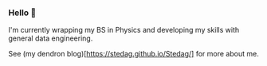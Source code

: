 ### Hello 👋

I'm currently wrapping my BS in Physics and developing my skills with general data engineering.

See (my dendron blog)[https://stedag.github.io/Stedag/] for more about me.
